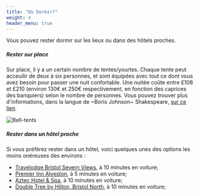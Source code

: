 ```yaml
---
title: "Où Dormir?"
weight: 4
header_menu: true
---
```


Vous pouvez rester dormir sur les lieux ou dans des hôtels proches.

##### Rester sur place

Sur place, il y a un certain nombre de tentes/yourtes. Chaque tente peut
acceuilir de deux à six personnes, et sont équipées avec tout ce dont vous avez
besoin pour passer une nuit confortable. Une nuitée coûte entre £108 et £210
(environ 130€ et 250€ respectivement, en fonction des caprices des banquiers)
selon le nombre de personnes. Vous pouvez trouver plus d'informations,
dans la langue de ~Boris Johnson~ Shakespeare, [sur ce lien](https://olddownestate.co.uk/bell-tents/).

![Bell-tents](images/bell-tent.jpg)

##### Rester dans un hôtel proche

Si vous préférez rester dans un hôtel, voici quelques unes des options les moins onéreuses des environs :
* [Travelodge Bristol Severn Views](https://maps.app.goo.gl/x6RP8gmKPvaxuuZh9),
à 10 minutes en voiture;
* [Premier Inn Alveston](https://maps.app.goo.gl/fpEKZCjLCYFX5LY59), à 5 minutes
en voiture;
* [Aztec Hotel & Spa](https://maps.app.goo.gl/PmxYfnGdN2TDAVXM8), à 10 minutes
en voiture;
* [Double Tree by Hilton, Bristol North](https://maps.app.goo.gl/7tqfg6wq76UUw4nb7), à 10 minutes en voiture;

